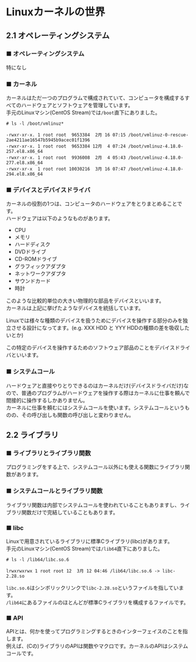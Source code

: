 # Linuxカーネルの世界
## 2.1 オペレーティングシステム
### ■ オペレーティングシステム
特になし
### ■ カーネル
カーネルはただ一つのプログラムで構成されていて、コンピュータを構成するすべてのハードウェアとソフトウェアを管理しています。  
手元のLinuxマシン(CentOS Stream)では`/boot`直下にありました。
```
# ls -l /boot/vmlinuz*
```
```
-rwxr-xr-x. 1 root root  9653384  2月 16 07:15 /boot/vmlinuz-0-rescue-2ae4211ae16547b5945b9acec01f1396
-rwxr-xr-x. 1 root root  9653384 12月  4 07:24 /boot/vmlinuz-4.18.0-257.el8.x86_64
-rwxr-xr-x. 1 root root  9936008  2月  4 05:43 /boot/vmlinuz-4.18.0-277.el8.x86_64
-rwxr-xr-x  1 root root 10030216  3月 16 07:47 /boot/vmlinuz-4.18.0-294.el8.x86_64
```
### ■ デバイスとデバイスドライバ
カーネルの役割の1つは、コンピュータのハードウェアをとりまとめることです。  
ハードウェアは以下のようなものがあります。
- CPU
- メモリ
- ハードディスク
- DVDドライブ
- CD-ROMドライブ
- グラフィックアダプタ
- ネットワークアダプタ
- サウンドカード
- 時計

このような比較的単位の大きい物理的な部品をデバイスといいます。  
カーネルは上記に挙げたようなデバイスを統括しています。  
  
Linuxでは様々な種類のデバイスを扱うためにデバイスを操作する部分のみを独立させる設計になってます。(e.g. XXX HDD と YYY HDDの種類の差を吸収したいとか)  
  
この特定のデバイスを操作するためのソフトウェア部品のことをデバイスドライバといいます。
### ■ システムコール
ハードウェアと直接やりとりできるのはカーネルだけ(デバイスドライバだけ)なので、普通のプログラムがハードウェアを操作する際はカーネルに仕事を頼んで間接的に操作するしかありません。  
カーネルに仕事を頼むにはシステムコールを使います。システムコールというものの、その呼び出しも関数の呼び出しと変わりません。
## 2.2 ライブラリ
### ■ ライブラリとライブラリ関数
プログラミングをする上で、システムコール以外にも使える関数にライブラリ関数があります。
### ■ システムコールとライブラリ関数
ライブラリ関数は内部でシステムコールを使われていることもありますし、ライブラリ関数だけで完結していることもあります。  
### ■ libc
Linuxで用意されているライブラリに標準Cライブラリ(libc)があります。  
手元のLinuxマシン(CentOS Stream)では`/lib64`直下にありました。
```
# ls -l /lib64/libc.so.6
```
```
lrwxrwxrwx 1 root root 12  3月 12 04:46 /lib64/libc.so.6 -> libc-2.28.so
```
`libc.so.6`はシンボリックリンクで`libc-2.28.so`というファイルを指しています。  
`/lib64`にあるファイルのほとんどが標準Cライブラリを構成するファイルです。
### ■ API
APIとは、何かを使ってプログラミングするときのインターフェイスのことを指します。  
例えば、(Cの)ライブラリのAPIは関数やマクロです。カーネルのAPIはシステムコールです。
